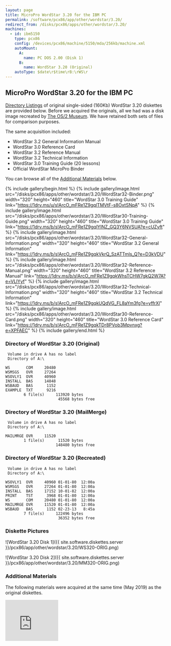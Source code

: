 ```yaml
---
layout: page
title: MicroPro WordStar 3.20 for the IBM PC
permalink: /software/pcx86/app/other/wordstar/3.20/
redirect_from: /disks/pcx86/apps/other/wordstar/3.20/
machines:
  - id: ibm5150
    type: pcx86
    config: /devices/pcx86/machine/5150/mda/256kb/machine.xml
    autoMount:
      A:
        name: PC DOS 2.00 (Disk 1)
      B:
        name: WordStar 3.20 (Original)
    autoType: $date\r$time\rB:\rWS\r
---
```


MicroPro WordStar 3.20 for the IBM PC
-------------------------------------

[Directory Listings](#directory-of-wordstar-320-original) of original single-sided (160Kb)
WordStar 3.20 diskettes are provided below.  Before we acquired the originals, all we had was a
disk image recreated by [The OS/2 Museum](http://www.os2museum.com/).  We have retained both
sets of files for comparison purposes.

The same acquisition included:

- WordStar 3.2 General Information Manual
- WordStar 3.0 Reference Card
- WordStar 3.2 Reference Manual
- WordStar 3.2 Technical Information
- WordStar 3.0 Training Guide (20 lessons)
- Official WordStar MicroPro Binder

 You can browse all of the [Additional Materials](#additional-materials) below.

{% include gallery/begin.html %}
{% include gallery/image.html src="/disks/pcx86/apps/other/wordstar/3.20/WordStar32-Binder.png" width="320" height="460" title="WordStar 3.0 Training Guide" link="https://1drv.ms/u/s!ArcO_mFRe1Z9gqlTMVtF-s8OxtSNpA" %}
{% include gallery/image.html src="/disks/pcx86/apps/other/wordstar/3.20/WordStar30-Training-Guide.png" width="320" height="460" title="WordStar 3.0 Training Guide" link="https://1drv.ms/b/s!ArcO_mFRe1Z9gqlYINZ_GQ3Y6NVSUA?e=cUZyft" %}
{% include gallery/image.html src="/disks/pcx86/apps/other/wordstar/3.20/WordStar32-General-Information.png" width="320" height="460" title="WordStar 3.2 General Information" link="https://1drv.ms/b/s!ArcO_mFRe1Z9gqkVkrQ_SzATTmls_Q?e=D3kVDU" %}
{% include gallery/image.html src="/disks/pcx86/apps/other/wordstar/3.20/WordStar32-Reference-Manual.png" width="320" height="460" title="WordStar 3.2 Reference Manual" link="https://1drv.ms/b/s!ArcO_mFRe1Z9gqkWhsTCHW7gkQ2W7A?e=VLlYyf" %}
{% include gallery/image.html src="/disks/pcx86/apps/other/wordstar/3.20/WordStar32-Technical-Information.png" width="320" height="460" title="WordStar 3.2 Technical Information" link="https://1drv.ms/b/s!ArcO_mFRe1Z9gqkUQdVG_FL8aYm3fg?e=yffrXl" %}
{% include gallery/image.html src="/disks/pcx86/apps/other/wordstar/3.20/WordStar30-Reference-Card.png" width="320" height="460" title="WordStar 3.0 Reference Card" link="https://1drv.ms/b/s!ArcO_mFRe1Z9gqkTDr8PVob3Mpvnxg?e=XPFAEC" %}
{% include gallery/end.html %}

### Directory of WordStar 3.20 (Original)

	 Volume in drive A has no label
	 Directory of A:\

	WS       COM     20480
	WSMSGS   OVR     27264
	WSOVLY1  OVR     40960
	INSTALL  BAS     14848
	WSBAUD   BAS      1152
	EXAMPLE  TXT      9216
	        6 file(s)     113920 bytes
	                       45568 bytes free

### Directory of WordStar 3.20 (MailMerge)

	 Volume in drive A has no label
	 Directory of A:\

	MAILMRGE OVR     11520
	        1 file(s)      11520 bytes
	                      148480 bytes free

### Directory of WordStar 3.20 (Recreated)

	 Volume in drive A has no label
	 Directory of A:\

	WSOVLY1  OVR     40960 01-01-80  12:00a
	WSMSGS   OVR     27264 01-01-80  12:00a
	INSTALL  BAS     17152 10-01-82  12:00a
	PRINT    TST      3968 01-01-80  12:00a
	WS       COM     20480 01-01-80  12:00a
	MAILMRGE OVR     11520 01-01-80  12:00a
	WSBAUD   BAS      1152 02-23-13   8:45a
	        7 file(s)     122496 bytes
	                       36352 bytes free

### Diskette Pictures

![WordStar 3.20 Disk 1]({{ site.software.diskettes.server }}/pcx86/app/other/wordstar/3.20/WS320-ORIG.png)

![WordStar 3.20 Disk 2]({{ site.software.diskettes.server }}/pcx86/app/other/wordstar/3.20/MM320-ORIG.png)

### Additional Materials

The following materials were acquired at the same time (May 2019) as the original diskettes.

<iframe src="https://onedrive.live.com/embed?cid=7D567B5161FE0EB7&resid=7D567B5161FE0EB7%2138076&authkey=AH1jOI7I0LbFzLU" width="165" height="128" frameborder="0" scrolling="no"></iframe>
